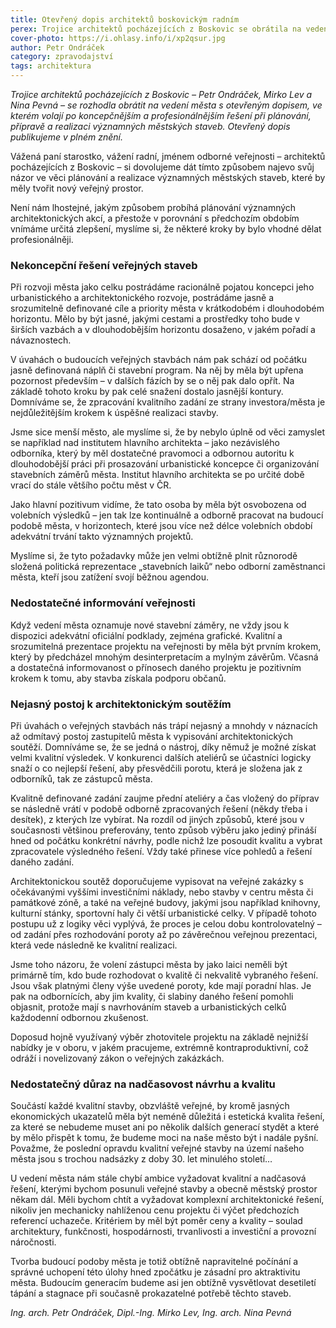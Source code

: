 ```yaml
---
title: Otevřený dopis architektů boskovickým radním
perex: Trojice architektů pocházejících z Boskovic se obrátila na vedení města s otevřeným dopisem, ve kterém volají po koncepčnějším a profesionálnějším řešení při plánování, přípravě a realizaci významných městských staveb.
cover-photo: https://i.ohlasy.info/i/xp2qsur.jpg
author: Petr Ondráček
category: zpravodajství
tags: architektura
---
```


*Trojice architektů pocházejících z Boskovic – Petr Ondráček, Mirko Lev a Nina Pevná – se rozhodla obrátit na vedení města s otevřeným dopisem, ve kterém volají po koncepčnějším a profesionálnějším řešení při plánování, přípravě a realizaci významných městských staveb. Otevřený dopis publikujeme v plném znění.*

Vážená paní starostko, vážení radní, jménem odborné veřejnosti – architektů pocházejících z Boskovic – si dovolujeme dát tímto  způsobem najevo svůj názor ve věci plánování a realizace významných městských staveb, které by měly tvořit nový veřejný prostor.

Není nám lhostejné, jakým způsobem probíhá plánování významných architektonických akcí, a přestože v porovnání s předchozím obdobím vnímáme určitá zlepšení, myslíme si, že některé kroky by bylo vhodné dělat profesionálněji.

### Nekoncepční řešení veřejných staveb

Při rozvoji města jako celku postrádáme racionálně pojatou koncepci jeho urbanistického a architektonického rozvoje, postrádáme jasně a srozumitelně definované cíle a priority města v krátkodobém i dlouhodobém horizontu. Mělo by být jasné, jakými cestami a prostředky toho bude v širších vazbách a v dlouhodobějším horizontu dosaženo, v jakém pořadí a návaznostech.

V úvahách o budoucích veřejných stavbách nám pak schází od počátku jasně definovaná náplň či stavební program. Na něj by měla být upřena pozornost především – v dalších fázích by se o něj pak dalo opřít. Na základě tohoto kroku by pak celé snažení dostalo jasnější kontury. Domníváme se, že zpracování kvalitního zadání ze strany investora/města je nejdůležitějším krokem k úspěšné realizaci stavby.

Jsme sice menší město, ale myslíme si, že by nebylo úplně od věci zamyslet se například nad institutem hlavního architekta – jako nezávislého odborníka, který by měl dostatečné pravomoci a odbornou autoritu k dlouhodobější práci při prosazování urbanistické koncepce či organizování stavebních záměrů města. Institut hlavního architekta se po určité době vrací do stále většího počtu měst v ČR.

Jako hlavní pozitivum vidíme, že tato osoba by měla být osvobozena od volebních výsledků – jen tak lze kontinuálně a odborně pracovat na budoucí podobě města, v horizontech, které jsou více než délce volebních období adekvátní trvání takto významných projektů. 

Myslíme si, že tyto požadavky může jen velmi obtížně plnit různorodě složená politická reprezentace „stavebních laiků“ nebo odborní zaměstnanci města, kteří jsou zatížení svojí běžnou agendou. 

### Nedostatečné informování veřejnosti

Když vedení města oznamuje nové stavební záměry, ne vždy jsou k dispozici adekvátní oficiální podklady, zejména grafické. Kvalitní a srozumitelná prezentace projektu na veřejnosti by měla být prvním krokem, který by předcházel mnohým desinterpretacím a mylným závěrům. Včasná a dostatečná informovanost o přínosech daného projektu je pozitivním krokem k tomu, aby stavba získala podporu občanů.

### Nejasný postoj k architektonickým soutěžím

Při úvahách o veřejných stavbách nás trápí nejasný a mnohdy v náznacích až odmítavý postoj zastupitelů města k vypisování architektonických soutěží. Domníváme se, že se jedná o nástroj, díky němuž je možné získat velmi kvalitní výsledek. V konkurenci dalších ateliérů se účastníci logicky snaží o co nejlepší řešení, aby přesvědčili porotu, která je složena jak z odborníků, tak ze zástupců města.

Kvalitně definované zadání zaujme přední ateliéry a čas vložený do příprav se následně vrátí v podobě odborně zpracovaných řešení (někdy třeba i desítek), z kterých lze vybírat. Na rozdíl od jiných způsobů, které jsou v současnosti většinou preferovány, tento způsob výběru jako jediný přináší hned od počátku konkrétní návrhy, podle nichž lze posoudit kvalitu a vybrat zpracovatele výsledného řešení. Vždy také přinese více pohledů a řešení daného zadání.

Architektonickou soutěž doporučujeme vypisovat na veřejné zakázky s očekávanými vyššími investičními náklady, nebo stavby v centru města či památkové zóně, a také na veřejné budovy, jakými jsou například knihovny, kulturní stánky, sportovní haly či větší urbanistické celky. V případě tohoto postupu už z logiky věci vyplývá, že proces je celou dobu kontrolovatelný – od zadání přes rozhodování poroty až po závěrečnou veřejnou prezentaci, která vede následně ke kvalitní realizaci.

Jsme toho názoru, že volení zástupci města by jako laici neměli být primárně tím, kdo bude rozhodovat o kvalitě či nekvalitě vybraného řešení. Jsou však platnými členy výše uvedené poroty, kde mají poradní hlas. Je pak na odbornících, aby jim kvality, či slabiny daného řešení pomohli objasnit, protože mají s navrhováním staveb a urbanistických celků každodenní odbornou zkušenost.

Doposud hojně využívaný výběr zhotovitele projektu na základě nejnižší nabídky je v oboru, v jakém pracujeme, extrémně kontraproduktivní, což odráží i novelizovaný zákon o veřejných zakázkách.

### Nedostatečný důraz na nadčasovost návrhu a kvalitu

Součástí každé kvalitní stavby, obzvláště veřejné, by kromě jasných ekonomických ukazatelů měla být neméně důležitá i estetická kvalita řešení, za které se nebudeme muset ani po několik dalších generací stydět a které by mělo přispět k tomu, že budeme moci na naše město být i nadále pyšní. Považme, že poslední opravdu kvalitní veřejné stavby na území našeho města jsou s trochou nadsázky z doby 30. let minulého století…

U vedení města nám stále chybí ambice vyžadovat kvalitní a nadčasová řešení, kterými bychom posunuli veřejné stavby a obecně městský prostor někam dál. Měli bychom chtít a vyžadovat komplexní architektonické řešení, nikoliv jen mechanicky nahlíženou cenu projektu či výčet předchozích referencí uchazeče. Kritériem by měl být poměr ceny a kvality – soulad architektury, funkčnosti, hospodárnosti, trvanlivosti a investiční a provozní náročnosti.

Tvorba budoucí podoby města je totiž obtížně napravitelné počínání a správné uchopení této úlohy hned zpočátku je zásadní pro aktraktivitu města. Budoucím generacím budeme asi jen obtížně vysvětlovat desetiletí tápání a stagnace při současně prokazatelné potřebě těchto staveb.

*Ing. arch. Petr Ondráček, Dipl.-Ing. Mirko Lev, Ing. arch. Nina Pevná*
